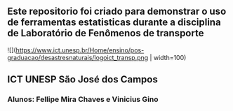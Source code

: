 ## Este repositorio foi criado para demonstrar o uso de ferramentas estatisticas durante a disciplina de Laboratório de Fenômenos de transporte

![](https://www.ict.unesp.br/Home/ensino/pos-graduacao/desastresnaturais/logoict_transp.png  | width=100)

## ICT UNESP São José dos Campos

### Alunos: Fellipe Mira Chaves e Vinicius Gino
